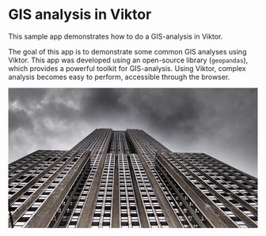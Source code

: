 # GIS analysis in Viktor
This sample app demonstrates how to do a GIS-analysis in Viktor.

The goal of this app is to demonstrate some common GIS analyses using Viktor. This app was developed using an 
open-source library (`geopandas`), which provides a powerful toolkit for GIS-analysis. Using Viktor, complex analysis 
becomes easy to perform, accessible through the browser.

![](thumbnail.jpg)